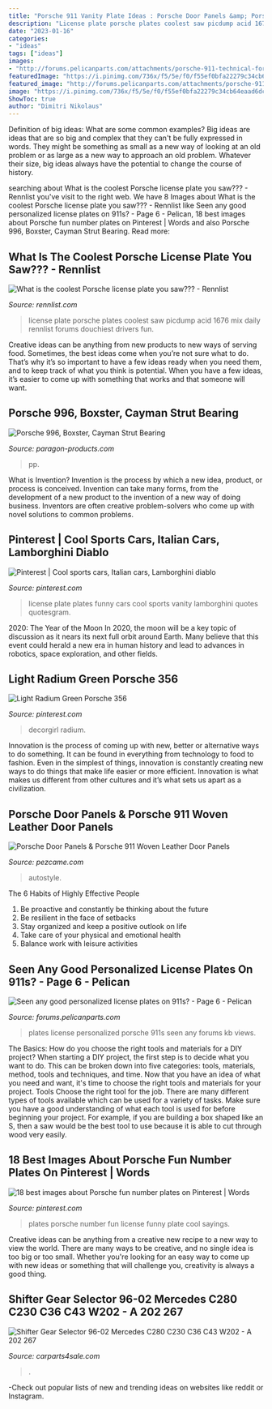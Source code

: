 ```yaml
---
title: "Porsche 911 Vanity Plate Ideas : Porsche Door Panels &amp; Porsche 911 Woven Leather Door Panels"
description: "License plate porsche plates coolest saw picdump acid 1676 mix daily rennlist forums douchiest drivers fun"
date: "2023-01-16"
categories:
- "ideas"
tags: ["ideas"]
images:
- "http://forums.pelicanparts.com/attachments/porsche-911-technical-forum/7174d1036878430-seen-any-good-personalized-license-plates-911s-xspreso.jpg"
featuredImage: "https://i.pinimg.com/736x/f5/5e/f0/f55ef0bfa22279c34cb64eaad6dcd312--photography-classes-funny-license-plates.jpg"
featured_image: "http://forums.pelicanparts.com/attachments/porsche-911-technical-forum/7174d1036878430-seen-any-good-personalized-license-plates-911s-xspreso.jpg"
image: "https://i.pinimg.com/736x/f5/5e/f0/f55ef0bfa22279c34cb64eaad6dcd312--photography-classes-funny-license-plates.jpg"
ShowToc: true
author: "Dimitri Nikolaus"
---
```



Definition of big ideas: What are some common examples?
Big ideas are ideas that are so big and complex that they can't be fully expressed in words. They might be something as small as a new way of looking at an old problem or as large as a new way to approach an old problem. Whatever their size, big ideas always have the potential to change the course of history.

	

		
searching about What is the coolest Porsche license plate you saw??? - Rennlist you've visit to the right web. We have 8 Images about What is the coolest Porsche license plate you saw??? - Rennlist like Seen any good personalized license plates on 911s? - Page 6 - Pelican, 18 best images about Porsche fun number plates on Pinterest | Words and also Porsche 996, Boxster, Cayman Strut Bearing. Read more:
		
    
## What Is The Coolest Porsche License Plate You Saw??? - Rennlist

<img loading=lazy src="http://rennlist.com/forums/attachments/996-forum/229612d1193878489-what-is-the-coolest-porsche-license-plate-you-saw-imgp1827.jpg" onerror="this.onerror=null;this.src='https://tse1.mm.bing.net/th?id=OIP.DN6xDV8bZTA9W4eKfQsXzwHaFg&amp;pid=15.1';" alt="What is the coolest Porsche license plate you saw??? - Rennlist">

_Source: rennlist.com_

>license plate porsche plates coolest saw picdump acid 1676 mix daily rennlist forums douchiest drivers fun. 

	

Creative ideas can be anything from new products to new ways of serving food. Sometimes, the best ideas come when you’re not sure what to do. That’s why it’s so important to have a few ideas ready when you need them, and to keep track of what you think is potential. When you have a few ideas, it’s easier to come up with something that works and that someone will want.

    
## Porsche 996, Boxster, Cayman Strut Bearing

<img loading=lazy src="https://www.paragon-products.com/v/vspfiles/photos/PP-996.343.515.05-2.jpg" onerror="this.onerror=null;this.src='https://tse1.mm.bing.net/th?id=OIP.G_PV24GF4Vh_WJ4wUh2v7gHaFW&amp;pid=15.1';" alt="Porsche 996, Boxster, Cayman Strut Bearing">

_Source: paragon-products.com_

>pp. 

	

What is Invention?
Invention is the process by which a new idea, product, or process is conceived. Invention can take many forms, from the development of a new product to the invention of a new way of doing business. Inventors are often creative problem-solvers who come up with novel solutions to common problems.

    
## Pinterest | Cool Sports Cars, Italian Cars, Lamborghini Diablo

<img loading=lazy src="https://i.pinimg.com/736x/f5/5e/f0/f55ef0bfa22279c34cb64eaad6dcd312--photography-classes-funny-license-plates.jpg" onerror="this.onerror=null;this.src='https://tse4.mm.bing.net/th?id=OIP.DijWtPPodUmtMcoxutumygHaEg&amp;pid=15.1';" alt="Pinterest | Cool sports cars, Italian cars, Lamborghini diablo">

_Source: pinterest.com_

>license plate plates funny cars cool sports vanity lamborghini quotes quotesgram. 

	

2020: The Year of the Moon
In 2020, the moon will be a key topic of discussion as it nears its next full orbit around Earth. Many believe that this event could herald a new era in human history and lead to advances in robotics, space exploration, and other fields.

    
## Light Radium Green Porsche 356

<img loading=lazy src="https://i.pinimg.com/originals/8c/92/06/8c92064029b2923351c9f66acd78dcc3.jpg" onerror="this.onerror=null;this.src='https://tse2.mm.bing.net/th?id=OIP.jUcsCHi2fSSfEaL8sc0rQQHaE2&amp;pid=15.1';" alt="Light Radium Green Porsche 356">

_Source: pinterest.com_

>decorgirl radium. 

	

Innovation is the process of coming up with new, better or alternative ways to do something. It can be found in everything from technology to food to fashion. Even in the simplest of things, innovation is constantly creating new ways to do things that make life easier or more efficient. Innovation is what makes us different from other cultures and it’s what sets us apart as a civilization.

    
## Porsche Door Panels &amp; Porsche 911 Woven Leather Door Panels

<img loading=lazy src="http://at-autostyle.com/wp-content/uploads/2017/04/porsche-911-basket-wave_23.jpg" onerror="this.onerror=null;this.src='https://tse1.mm.bing.net/th?id=OIP.b3_15XYsbYL8HXXz_KZGjAHaFj&amp;pid=15.1';" alt="Porsche Door Panels &amp; Porsche 911 Woven Leather Door Panels">

_Source: pezcame.com_

>autostyle. 

	

The 6 Habits of Highly Effective People
1. Be proactive and constantly be thinking about the future 
2. Be resilient in the face of setbacks 
3. Stay organized and keep a positive outlook on life 
4. Take care of your physical and emotional health 
5. Balance work with leisure activities 

    
## Seen Any Good Personalized License Plates On 911s? - Page 6 - Pelican

<img loading=lazy src="http://forums.pelicanparts.com/attachments/porsche-911-technical-forum/7174d1036878430-seen-any-good-personalized-license-plates-911s-xspreso.jpg" onerror="this.onerror=null;this.src='https://tse1.mm.bing.net/th?id=OIP.d_jpb4udx6tDmVx8fHVWfAHaEt&amp;pid=15.1';" alt="Seen any good personalized license plates on 911s? - Page 6 - Pelican">

_Source: forums.pelicanparts.com_

>plates license personalized porsche 911s seen any forums kb views. 

	

The Basics: How do you choose the right tools and materials for a DIY project?
When starting a DIY project, the first step is to decide what you want to do. This can be broken down into five categories: tools, materials, method, tools and techniques, and time. Now that you have an idea of what you need and want, it's time to choose the right tools and materials for your project.
Tools
Choose the right tool for the job. There are many different types of tools available which can be used for a variety of tasks. Make sure you have a good understanding of what each tool is used for before beginning your project. For example, if you are building a box shaped like an S, then a saw would be the best tool to use because it is able to cut through wood very easily.

    
## 18 Best Images About Porsche Fun Number Plates On Pinterest | Words

<img loading=lazy src="https://s-media-cache-ak0.pinimg.com/736x/47/e8/14/47e814e2d4af17b10aed958e5d251dcd.jpg" onerror="this.onerror=null;this.src='https://tse3.mm.bing.net/th?id=OIP.jf6QiFN7fpGCyCxImv2s6wHaHa&amp;pid=15.1';" alt="18 best images about Porsche fun number plates on Pinterest | Words">

_Source: pinterest.com_

>plates porsche number fun license funny plate cool sayings. 

	

Creative ideas can be anything from a creative new recipe to a new way to view the world. There are many ways to be creative, and no single idea is too big or too small. Whether you're looking for an easy way to come up with new ideas or something that will challenge you, creativity is always a good thing.

    
## Shifter Gear Selector 96-02 Mercedes C280 C230 C36 C43 W202 - A 202 267

<img loading=lazy src="https://assets.suredone.com/1517/media-pics/cp051452-shifter-gear-selector-96-02-mercedes-c280-c230-c36-c43-w202-a-202-267-02-37-5.jpeg" onerror="this.onerror=null;this.src='https://tse4.mm.bing.net/th?id=OIP.nFc2UnQETTM1BetvEO11LwAAAA&amp;pid=15.1';" alt="Shifter Gear Selector 96-02 Mercedes C280 C230 C36 C43 W202 - A 202 267">

_Source: carparts4sale.com_

>. 

	

-Check out popular lists of new and trending ideas on websites like reddit or Instagram.

